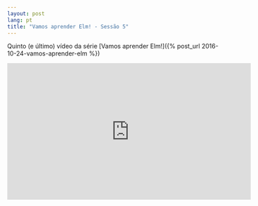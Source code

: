 ```yaml
---
layout: post
lang: pt
title: "Vamos aprender Elm! - Sessão 5"
---
```


Quinto (e último) vídeo da série [Vamos aprender Elm!]({% post_url 2016-10-24-vamos-aprender-elm %})

<iframe width="560" height="315" src="https://www.youtube.com/embed/sNxsPAbgmkE" frameborder="0" allowfullscreen></iframe>